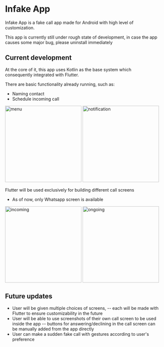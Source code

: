 Infake App
==========

Infake App is a fake call app made for Android with high level of customization. 

This app is currently still under rough state of development, 
in case the app causes some major bug, please uninstall immediately 

Current development
-------------------

At the core of it, this app uses Kotlin as the base system which consequently integrated with Flutter.

There are basic functionality already running, such as:
- Naming contact
- Schedule incoming call

<p>
  <img src="https://i.imgur.com/D4qQjhA.png" width="250" title="menu">
  <img src="https://i.imgur.com/meqffRM.png" width="250" title="notification">
</p>

Flutter will be used exclusively for building different call screens
- As of now, only Whatsapp screen is available 

<p>
  <img src="https://i.imgur.com/25HszvI.png" width="250" title="incoming">
  <img src="https://i.imgur.com/F57MuiD.png" width="250" title="ongoing">
</p>

Future updates
--------------

- User will be given multiple choices of screens, 
-- each will be made with Flutter to ensure customizability in the future
- User will be able to use screenshots of their own call screen to be used inside the app 
-- buttons for answering/declining in the call screen can be manually added from the app directly
- User can make a sudden fake call with gestures according to user's preference
